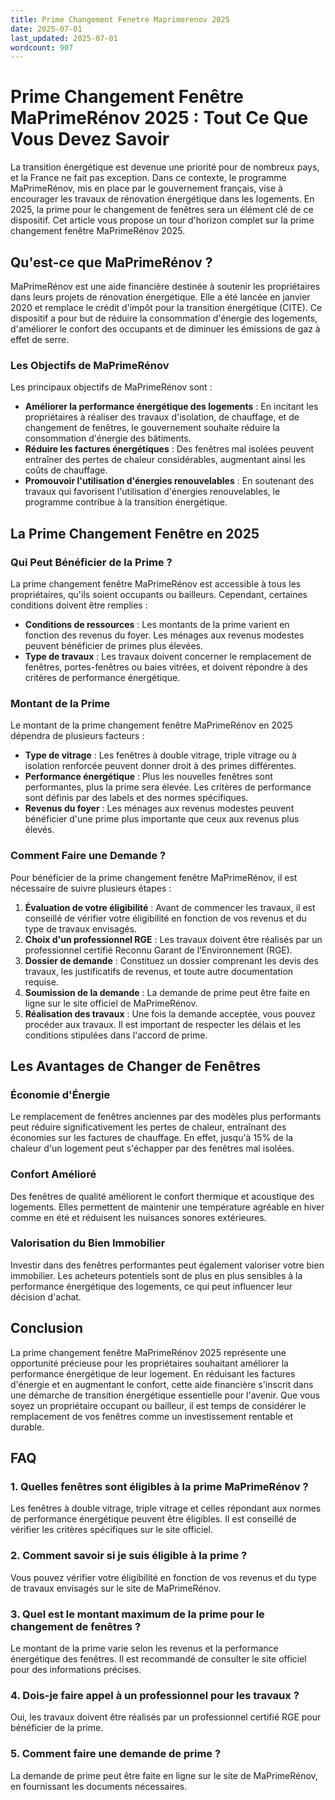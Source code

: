 ```yaml
---
title: Prime Changement Fenetre Maprimerenov 2025
date: 2025-07-01
last_updated: 2025-07-01
wordcount: 907
---
```


# Prime Changement Fenêtre MaPrimeRénov 2025 : Tout Ce Que Vous Devez Savoir

La transition énergétique est devenue une priorité pour de nombreux pays, et la France ne fait pas exception. Dans ce contexte, le programme MaPrimeRénov, mis en place par le gouvernement français, vise à encourager les travaux de rénovation énergétique dans les logements. En 2025, la prime pour le changement de fenêtres sera un élément clé de ce dispositif. Cet article vous propose un tour d'horizon complet sur la prime changement fenêtre MaPrimeRénov 2025.

## Qu'est-ce que MaPrimeRénov ?

MaPrimeRénov est une aide financière destinée à soutenir les propriétaires dans leurs projets de rénovation énergétique. Elle a été lancée en janvier 2020 et remplace le crédit d'impôt pour la transition énergétique (CITE). Ce dispositif a pour but de réduire la consommation d'énergie des logements, d'améliorer le confort des occupants et de diminuer les émissions de gaz à effet de serre.

### Les Objectifs de MaPrimeRénov

Les principaux objectifs de MaPrimeRénov sont :

- **Améliorer la performance énergétique des logements** : En incitant les propriétaires à réaliser des travaux d'isolation, de chauffage, et de changement de fenêtres, le gouvernement souhaite réduire la consommation d'énergie des bâtiments.
- **Réduire les factures énergétiques** : Des fenêtres mal isolées peuvent entraîner des pertes de chaleur considérables, augmentant ainsi les coûts de chauffage.
- **Promouvoir l'utilisation d'énergies renouvelables** : En soutenant des travaux qui favorisent l'utilisation d'énergies renouvelables, le programme contribue à la transition énergétique.

## La Prime Changement Fenêtre en 2025

### Qui Peut Bénéficier de la Prime ?

La prime changement fenêtre MaPrimeRénov est accessible à tous les propriétaires, qu'ils soient occupants ou bailleurs. Cependant, certaines conditions doivent être remplies :

- **Conditions de ressources** : Les montants de la prime varient en fonction des revenus du foyer. Les ménages aux revenus modestes peuvent bénéficier de primes plus élevées.
- **Type de travaux** : Les travaux doivent concerner le remplacement de fenêtres, portes-fenêtres ou baies vitrées, et doivent répondre à des critères de performance énergétique.

### Montant de la Prime

Le montant de la prime changement fenêtre MaPrimeRénov en 2025 dépendra de plusieurs facteurs :

- **Type de vitrage** : Les fenêtres à double vitrage, triple vitrage ou à isolation renforcée peuvent donner droit à des primes différentes.
- **Performance énergétique** : Plus les nouvelles fenêtres sont performantes, plus la prime sera élevée. Les critères de performance sont définis par des labels et des normes spécifiques.
- **Revenus du foyer** : Les ménages aux revenus modestes peuvent bénéficier d'une prime plus importante que ceux aux revenus plus élevés.

### Comment Faire une Demande ?

Pour bénéficier de la prime changement fenêtre MaPrimeRénov, il est nécessaire de suivre plusieurs étapes :

1. **Évaluation de votre éligibilité** : Avant de commencer les travaux, il est conseillé de vérifier votre éligibilité en fonction de vos revenus et du type de travaux envisagés.
2. **Choix d'un professionnel RGE** : Les travaux doivent être réalisés par un professionnel certifié Reconnu Garant de l’Environnement (RGE).
3. **Dossier de demande** : Constituez un dossier comprenant les devis des travaux, les justificatifs de revenus, et toute autre documentation requise.
4. **Soumission de la demande** : La demande de prime peut être faite en ligne sur le site officiel de MaPrimeRénov.
5. **Réalisation des travaux** : Une fois la demande acceptée, vous pouvez procéder aux travaux. Il est important de respecter les délais et les conditions stipulées dans l'accord de prime.

## Les Avantages de Changer de Fenêtres

### Économie d'Énergie

Le remplacement de fenêtres anciennes par des modèles plus performants peut réduire significativement les pertes de chaleur, entraînant des économies sur les factures de chauffage. En effet, jusqu'à 15% de la chaleur d'un logement peut s'échapper par des fenêtres mal isolées.

### Confort Amélioré

Des fenêtres de qualité améliorent le confort thermique et acoustique des logements. Elles permettent de maintenir une température agréable en hiver comme en été et réduisent les nuisances sonores extérieures.

### Valorisation du Bien Immobilier

Investir dans des fenêtres performantes peut également valoriser votre bien immobilier. Les acheteurs potentiels sont de plus en plus sensibles à la performance énergétique des logements, ce qui peut influencer leur décision d'achat.

## Conclusion

La prime changement fenêtre MaPrimeRénov 2025 représente une opportunité précieuse pour les propriétaires souhaitant améliorer la performance énergétique de leur logement. En réduisant les factures d'énergie et en augmentant le confort, cette aide financière s'inscrit dans une démarche de transition énergétique essentielle pour l'avenir. Que vous soyez un propriétaire occupant ou bailleur, il est temps de considérer le remplacement de vos fenêtres comme un investissement rentable et durable.

## FAQ

### 1. Quelles fenêtres sont éligibles à la prime MaPrimeRénov ?

Les fenêtres à double vitrage, triple vitrage et celles répondant aux normes de performance énergétique peuvent être éligibles. Il est conseillé de vérifier les critères spécifiques sur le site officiel.

### 2. Comment savoir si je suis éligible à la prime ?

Vous pouvez vérifier votre éligibilité en fonction de vos revenus et du type de travaux envisagés sur le site de MaPrimeRénov.

### 3. Quel est le montant maximum de la prime pour le changement de fenêtres ?

Le montant de la prime varie selon les revenus et la performance énergétique des fenêtres. Il est recommandé de consulter le site officiel pour des informations précises.

### 4. Dois-je faire appel à un professionnel pour les travaux ?

Oui, les travaux doivent être réalisés par un professionnel certifié RGE pour bénéficier de la prime.

### 5. Comment faire une demande de prime ?

La demande de prime peut être faite en ligne sur le site de MaPrimeRénov, en fournissant les documents nécessaires.